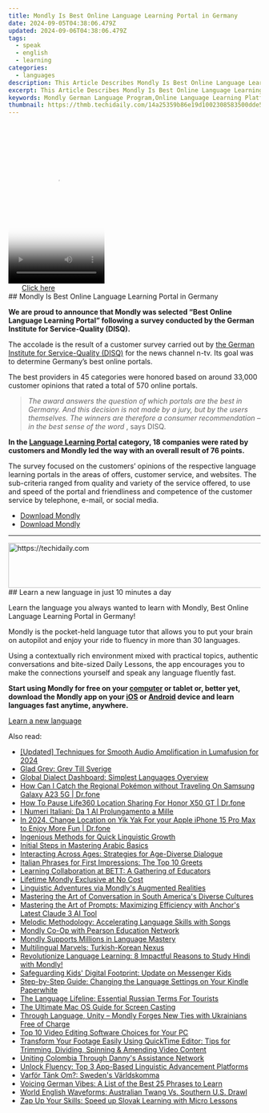 ```yaml
---
title: Mondly Is Best Online Language Learning Portal in Germany
date: 2024-09-05T04:38:06.479Z
updated: 2024-09-06T04:38:06.479Z
tags:
  - speak
  - english
  - learning
categories:
  - languages
description: This Article Describes Mondly Is Best Online Language Learning Portal in Germany
excerpt: This Article Describes Mondly Is Best Online Language Learning Portal in Germany
keywords: Mondly German Language Program,Online Language Learning Platform,Best Online Language Learning Portal,Mondly Languages,Top-Rated Online Language Course Provider in Germany,Excellent Digital Language Education,Language Learning Success with Mondly, Germany's Top Choice
thumbnail: https://thmb.techidaily.com/14a25359b86e19d1002308583500dde5e5cec05558fa18656a09087a1aaee21b.jpg
---
```


<!-- affiliate ads begin -->
<span id="1702748">
					<video width="192" height="320" style="cursor:pointer"
           poster="//a.impactradius-go.com/display-clicktoplayimage/1702748.png"
           onclick="if(!this.playClicked){this.play();this.setAttribute('controls',true);this.playClicked=true;}">
	   <source src="//a.impactradius-go.com/display-ad/18544-1702748">
	   <img src="//a.impactradius-go.com/display-clicktoplayimage/1702748.png" style="border: none; height: 100%; width: 100%; object-fit: contain">
	</video>
	<div style="width:120px;text-align:center"><a href="javascript:window.open(decodeURIComponent('https%3A%2F%2Ftwopages.pxf.io%2Fc%2F5597632%2F1702748%2F18544'), '_blank');void(0);">Click here</a></div>
</span>
<img height="0" width="0" src="https://imp.pxf.io/i/5597632/1702748/18544" style="position:absolute;visibility:hidden;" border="0" />
<!-- affiliate ads end -->
## Mondly Is Best Online Language Learning Portal in Germany

 **We are proud to announce that Mondly was selected “Best Online Language Learning Portal” following a survey conducted by the German Institute for Service-Quality (DISQ).**

 The accolade is the result of a customer survey carried out by [the German Institute for Service-Quality (DISQ)](https://disq.de/online-portale-preis.html) for the news channel n-tv. Its goal was to determine Germany’s best online portals.

 The best providers in 45 categories were honored based on around 33,000 customer opinions that rated a total of 570 online portals.

> _The award answers the question of which portals are the best in Germany. And this decision is not made by a jury, but by the users themselves. The winners are therefore a consumer recommendation – in the best sense of the word_ , says DISQ.

 **In the [Language Learning Portal](https://disq.de/2019/20190528-Online-Portale-Preis-Lernportale-Sprachen.html) category, 18 companies were rated by customers and Mondly led the way with an overall result of 76 points.**

 The survey focused on the customers’ opinions of the respective language learning portals in the areas of offers, customer service, and websites. The sub-criteria ranged from quality and variety of the service offered, to use and speed of the portal and friendliness and competence of the customer service by telephone, e-mail, or social media.

* [Download Mondly](https://www.facebook.com/sharer/sharer.php?u=https%3A%2F%2Fwww.mondly.com%2Fblog%2Fmondly-best-online-language-learning-portal%2F&t=Mondly+is+Best+Online+Language+Learning+Portal+in+Germany "Share on Facebook")
* [Download Mondly](https://shop.mondly.com/affiliate.php?ACCOUNT=ATISTUDI&AFFILIATE=108875&PATH=https://www.mondly.com?AFFILIATE=108875)

---

<!-- affiliate ads begin -->
<a href="https://aligracehair.sjv.io/c/5597632/1948909/19272" target="_top" id="1948909">
  <img src="//a.impactradius-go.com/display-ad/19272-1948909" border="0" alt="https://techidaily.com" width="728" height="90"/>
</a>
<img height="0" width="0" src="https://aligracehair.sjv.io/i/5597632/1948909/19272" style="position:absolute;visibility:hidden;" border="0" />
<!-- affiliate ads end -->
## Learn a new language in just 10 minutes a day

 Learn the language you always wanted to learn with Mondly, Best Online Language Learning Portal in Germany!

 Mondly is the pocket-held language tutor that allows you to put your brain on autopilot and enjoy your ride to fluency in more than 30 languages.

 Using a contextually rich environment mixed with practical topics, authentic conversations and bite-sized Daily Lessons, the app encourages you to make the connections yourself and speak any language fluently fast.

 **Start using Mondly for free on your [computer](https://app.adjust.io/5ixfg4k?campaign=blog-post-id-4593&fallback=https%3A%2F%2Fapp.mondly.com?avangate%5Fsrc=blog-post-id-4593&redirect%5Fandroid=https%3A%2F%2Fplay.google.com%2Fstore%2Fapps%2Fdetails%3Fid%3Dcom.atistudios.mondly.languages&redirect%5Fios=https%3A%2F%2Fitunes.apple.com%2Fapp%2Fid987873536&redirect%5Fmacos=https%3A%2F%2Fapp.mondly.com?avangate%5Fsrc=blog-post-id-4593) or tablet or, better yet, download the Mondly app on your [iOS](https://app.adjust.io/5ixfg4k?campaign=blog-post-id-4593&fallback=https%3A%2F%2Fapp.mondly.com?avangate%5Fsrc=blog-post-id-4593&redirect%5Fandroid=https%3A%2F%2Fplay.google.com%2Fstore%2Fapps%2Fdetails%3Fid%3Dcom.atistudios.mondly.languages&redirect%5Fios=https%3A%2F%2Fitunes.apple.com%2Fapp%2Fid987873536&redirect%5Fmacos=https%3A%2F%2Fapp.mondly.com?avangate%5Fsrc=blog-post-id-4593) or [Android](https://app.adjust.io/5ixfg4k?campaign=blog-post-id-4593&fallback=https%3A%2F%2Fapp.mondly.com?avangate%5Fsrc=blog-post-id-4593&redirect%5Fandroid=https%3A%2F%2Fplay.google.com%2Fstore%2Fapps%2Fdetails%3Fid%3Dcom.atistudios.mondly.languages&redirect%5Fios=https%3A%2F%2Fitunes.apple.com%2Fapp%2Fid987873536&redirect%5Fmacos=https%3A%2F%2Fapp.mondly.com?avangate%5Fsrc=blog-post-id-4593) device and learn languages fast anytime, anywhere.**

[Learn a new language](https://adjt.mondly.com/5ixfg4k?campaign=blog-post-id-4593&fallback=https%3A%2F%2Fapp.mondly.com%3Futm%5Fmedium%3Dblog%5Fblog-post-id-4593%26utm%5Fsource%3Dblog-post-id-4593&redirect%5Fmacos=https%3A%2F%2Fapp.mondly.com%3Futm%5Fmedium%3Dblog%5Fblog-post-id-4593%26utm%5Fsource%3Dblog-post-id-4593&redirect%5Fandroid=https%3A%2F%2Fplay.google.com%2Fstore%2Fapps%2Fdetails%3Fid%3Dcom.atistudios.mondly.languages%3Futm%5Fmedium%3Dblog%5Fblog-post-id-4593%26utm%5Fsource%3Dblog-post-id-4593&redirect%5Fios=https%3A%2F%2Fapps.apple.com%2Fapp%2Fapple-store%2Fid987873536%3Fpt%3D78954800%26ct%3Dblog-post-id-4593%26mt%3D8 "Learn a new language")

<ins class="adsbygoogle"
     style="display:block"
     data-ad-format="autorelaxed"
     data-ad-client="ca-pub-7571918770474297"
     data-ad-slot="1223367746"></ins>



<ins class="adsbygoogle"
     style="display:block"
     data-ad-client="ca-pub-7571918770474297"
     data-ad-slot="8358498916"
     data-ad-format="auto"
     data-full-width-responsive="true"></ins>

<span class="atpl-alsoreadstyle">Also read:</span>
<div><ul>
<li><a href="https://vp-tips.techidaily.com/updated-techniques-for-smooth-audio-amplification-in-lumafusion-for-2024/"><u>[Updated] Techniques for Smooth Audio Amplification in Lumafusion for 2024</u></a></li>
<li><a href="https://mondly-stories.techidaily.com/glad-grev-grev-till-sverige/"><u>Glad Grev: Grev Till Sverige</u></a></li>
<li><a href="https://mondly-stories.techidaily.com/global-dialect-dashboard-simplest-languages-overview/"><u>Global Dialect Dashboard: Simplest Languages Overview</u></a></li>
<li><a href="https://android-pokemon-go.techidaily.com/how-can-i-catch-the-regional-pokemon-without-traveling-on-samsung-galaxy-a23-5g-drfone-by-drfone-virtual-android/"><u>How Can I Catch the Regional Pokémon without Traveling On Samsung Galaxy A23 5G | Dr.fone</u></a></li>
<li><a href="https://location-social.techidaily.com/how-to-pause-life360-location-sharing-for-honor-x50-gt-drfone-by-drfone-virtual-android/"><u>How To Pause Life360 Location Sharing For Honor X50 GT | Dr.fone</u></a></li>
<li><a href="https://mondly-stories.techidaily.com/i-numeri-italiani-da-1-al-prolungamento-a-mille/"><u>I Numeri Italiani: Da 1 Al Prolungamento a Mille</u></a></li>
<li><a href="https://location-social.techidaily.com/in-2024-change-location-on-yik-yak-for-your-apple-iphone-15-pro-max-to-enjoy-more-fun-drfone-by-drfone-virtual-ios/"><u>In 2024, Change Location on Yik Yak For your Apple iPhone 15 Pro Max to Enjoy More Fun | Dr.fone</u></a></li>
<li><a href="https://mondly-stories.techidaily.com/ingenious-methods-for-quick-linguistic-growth/"><u>Ingenious Methods for Quick Linguistic Growth</u></a></li>
<li><a href="https://mondly-stories.techidaily.com/initial-steps-in-mastering-arabic-basics/"><u>Initial Steps in Mastering Arabic Basics</u></a></li>
<li><a href="https://mondly-stories.techidaily.com/interacting-across-ages-strategies-for-age-diverse-dialogue/"><u>Interacting Across Ages: Strategies for Age-Diverse Dialogue</u></a></li>
<li><a href="https://mondly-stories.techidaily.com/italian-phrases-for-first-impressions-the-top-10-greets/"><u>Italian Phrases for First Impressions: The Top 10 Greets</u></a></li>
<li><a href="https://mondly-stories.techidaily.com/learning-collaboration-at-bett-a-gathering-of-educators/"><u>Learning Collaboration at BETT: A Gathering of Educators</u></a></li>
<li><a href="https://mondly-stories.techidaily.com/lifetime-mondly-exclusive-at-no-cost/"><u>Lifetime Mondly Exclusive at No Cost</u></a></li>
<li><a href="https://mondly-stories.techidaily.com/linguistic-adventures-via-mondlys-augmented-realities/"><u>Linguistic Adventures via Mondly's Augmented Realities</u></a></li>
<li><a href="https://mondly-stories.techidaily.com/mastering-the-art-of-conversation-in-south-americas-diverse-cultures/"><u>Mastering the Art of Conversation in South America's Diverse Cultures</u></a></li>
<li><a href="https://tech-hub.techidaily.com/mastering-the-art-of-prompts-maximizing-efficiency-with-anchors-latest-claude-3-ai-tool/"><u>Mastering the Art of Prompts: Maximizing Efficiency with Anchor's Latest Claude 3 AI Tool</u></a></li>
<li><a href="https://mondly-stories.techidaily.com/melodic-methodology-accelerating-language-skills-with-songs/"><u>Melodic Methodology: Accelerating Language Skills with Songs</u></a></li>
<li><a href="https://mondly-stories.techidaily.com/mondly-co-op-with-pearson-education-network/"><u>Mondly Co-Op with Pearson Education Network</u></a></li>
<li><a href="https://mondly-stories.techidaily.com/mondly-supports-millions-in-language-mastery/"><u>Mondly Supports Millions in Language Mastery</u></a></li>
<li><a href="https://mondly-stories.techidaily.com/multilingual-marvels-turkish-korean-nexus/"><u>Multilingual Marvels: Turkish-Korean Nexus</u></a></li>
<li><a href="https://mondly-stories.techidaily.com/revolutionize-language-learning-8-impactful-reasons-to-study-hindi-with-mondly/"><u>Revolutionize Language Learning: 8 Impactful Reasons to Study Hindi with Mondly!</u></a></li>
<li><a href="https://facebook.techidaily.com/safeguarding-kids-digital-footprint-update-on-messenger-kids/"><u>Safeguarding Kids' Digital Footprint: Update on Messenger Kids</u></a></li>
<li><a href="https://some-knowledge.techidaily.com/step-by-step-guide-changing-the-language-settings-on-your-kindle-paperwhite/"><u>Step-by-Step Guide: Changing the Language Settings on Your Kindle Paperwhite</u></a></li>
<li><a href="https://mondly-stories.techidaily.com/the-language-lifeline-essential-russian-terms-for-tourists/"><u>The Language Lifeline: Essential Russian Terms For Tourists</u></a></li>
<li><a href="https://digital-screen-recording.techidaily.com/the-ultimate-mac-os-guide-for-screen-casting/"><u>The Ultimate Mac OS Guide for Screen Casting</u></a></li>
<li><a href="https://mondly-stories.techidaily.com/through-language-unity-mondly-forges-new-ties-with-ukrainians-free-of-charge/"><u>Through Language, Unity – Mondly Forges New Ties with Ukrainians Free of Charge</u></a></li>
<li><a href="https://discover-exclusive.techidaily.com/top-10-video-editing-software-choices-for-your-pc/"><u>Top 10 Video Editing Software Choices for Your PC</u></a></li>
<li><a href="https://discover-brilliant.techidaily.com/transform-your-footage-easily-using-quicktime-editor-tips-for-trimming-dividing-spinning-and-amending-video-content/"><u>Transform Your Footage Easily Using QuickTime Editor: Tips for Trimming, Dividing, Spinning & Amending Video Content</u></a></li>
<li><a href="https://mondly-stories.techidaily.com/uniting-colombia-through-dannys-assistance-network/"><u>Uniting Colombia Through Danny's Assistance Network</u></a></li>
<li><a href="https://mondly-stories.techidaily.com/unlock-fluency-top-3-app-based-linguistic-advancement-platforms/"><u>Unlock Fluency: Top 3 App-Based Linguistic Advancement Platforms</u></a></li>
<li><a href="https://mondly-stories.techidaily.com/varfor-tank-om-swedens-varldskomma/"><u>Varför Tänk Om?: Sweden's Världskomma</u></a></li>
<li><a href="https://mondly-stories.techidaily.com/voicing-german-vibes-a-list-of-the-best-25-phrases-to-learn/"><u>Voicing German Vibes: A List of the Best 25 Phrases to Learn</u></a></li>
<li><a href="https://mondly-stories.techidaily.com/world-english-waveforms-australian-twang-vs-southern-us-drawl/"><u>World English Waveforms: Australian Twang Vs. Southern U.S. Drawl</u></a></li>
<li><a href="https://mondly-stories.techidaily.com/zap-up-your-skills-speed-up-slovak-learning-with-micro-lessons/"><u>Zap Up Your Skills: Speed up Slovak Learning with Micro Lessons</u></a></li>
</ul></div>
